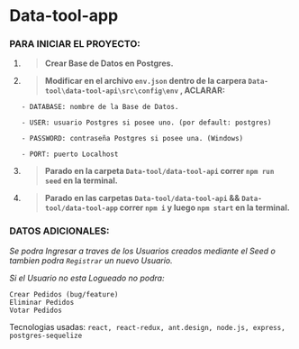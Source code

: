 # Data-tool-app

### PARA INICIAR EL PROYECTO:

1. > **Crear Base de Datos en Postgres.**

2. >**Modificar en el archivo `env.json` dentro de la carpera `Data-tool\data-tool-api\src\config\env` , ACLARAR:**

```
   - DATABASE: nombre de la Base de Datos.
 
   - USER: usuario Postgres si posee uno. (por default: postgres)
 
   - PASSWORD: contraseña Postgres si posee una. (Windows)

   - PORT: puerto Localhost
   ```
   

3. > **Parado en la carpeta `Data-tool/data-tool-api` correr `npm run seed` en la terminal.**

4. > **Parado en las carpetas `Data-tool/data-tool-api` && `Data-tool/data-tool-app` correr `npm i` y luego `npm start` en la terminal.**



### DATOS ADICIONALES:

*Se podra Ingresar a traves de los Usuarios creados mediante el Seed o tambien podra `Registrar` un nuevo Usuario.*

*Si el Usuario no esta Logueado no podra:*
```
Crear Pedidos (bug/feature)
Eliminar Pedidos
Votar Pedidos
```




Tecnologias usadas: `react, react-redux, ant.design, node.js, express, postgres-sequelize`
